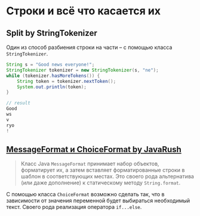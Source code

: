 # Строки и всё что касается их


## Split by StringTokenizer
Один из способ разбиения строки на части – с помощью класса `StringTokenizer`.
```java
String s = "Good news everyone!";
StringTokenizer tokenizer = new StringTokenizer(s, "ne");
while (tokenizer.hasMoreTokens()) {
    String token = tokenizer.nextToken();
    System.out.println(token);
}
```
```java
// result
Good
ws
v
ryo
!
```

## [MessageFormat и ChoiceFormat by JavaRush](https://javarush.ru/groups/posts/590-klass-messageformat)
> Класс Java `MessageFormat` принимает набор объектов, форматирует их, а затем вставляет форматированные строки в шаблон в соответствующих местах. 
> Это своего рода альтернатива (или даже дополнение) к статическому методу `String.format`.

С помощью класса `ChoiceFormat` возможно сделать так, что в зависимости от значения переменной будет выбираться необходимый текст. 
Своего рода реализация оператора `if...else`.
